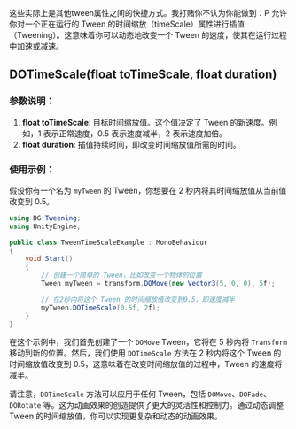 这些实际上是其他tween属性之间的快捷方式。我打赌你不认为你能做到：P
允许你对一个正在运行的 Tween 的时间缩放（timeScale）属性进行插值（Tweening）。这意味着你可以动态地改变一个 Tween 的速度，使其在运行过程中加速或减速。
## DOTimeScale(float toTimeScale, float duration) 
### 参数说明：
1. **float toTimeScale**: 目标时间缩放值。这个值决定了 Tween 的新速度。例如，1 表示正常速度，0.5 表示速度减半，2 表示速度加倍。
2. **float duration**: 插值持续时间，即改变时间缩放值所需的时间。

### 使用示例：
假设你有一个名为 `myTween` 的 Tween，你想要在 2 秒内将其时间缩放值从当前值改变到 0.5。
```csharp
using DG.Tweening;
using UnityEngine;

public class TweenTimeScaleExample : MonoBehaviour
{
    void Start()
    {
        // 创建一个简单的 Tween，比如改变一个物体的位置
        Tween myTween = transform.DOMove(new Vector3(5, 0, 0), 5f);

        // 在2秒内将这个 Tween 的时间缩放值改变到0.5，即速度减半
        myTween.DOTimeScale(0.5f, 2f);
    }
}
```

在这个示例中，我们首先创建了一个 `DOMove` Tween，它将在 5 秒内将 `Transform` 移动到新的位置。然后，我们使用 `DOTimeScale` 方法在 2 秒内将这个 Tween 的时间缩放值改变到 0.5，这意味着在改变时间缩放值的过程中，Tween 的速度将减半。

请注意，`DOTimeScale` 方法可以应用于任何 Tween，包括 `DOMove`、`DOFade`、`DORotate` 等。这为动画效果的创造提供了更大的灵活性和控制力。通过动态调整 Tween 的时间缩放值，你可以实现更复杂和动态的动画效果。
